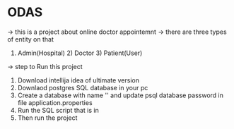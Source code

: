 # ODAS
-> this is a project about online doctor appointemnt
-> there are three types of entity on that 
1) Admin(Hospital) 2) Doctor 3) Patient(User)

-> step to Run this project
1. Download intellija idea of ultimate version 
2. Downlaod postgres SQL database in your pc 
3. Create a database with name '' and update psql database password in file application.properties 
4.  Run the SQL script that is in
5. Then run the project 
